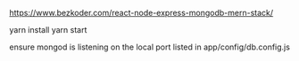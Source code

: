 https://www.bezkoder.com/react-node-express-mongodb-mern-stack/

yarn install
yarn start

ensure mongod is listening on the local port listed in app/config/db.config.js
